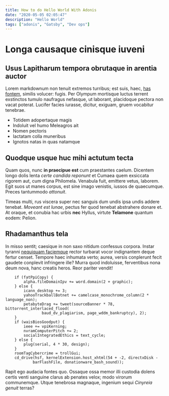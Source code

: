 ```yaml
---
title: How to do Hello World With Adonis
date: "2020-05-05 02:05:47"
description: "Hello World"
tags: ["adonis", "Gatsby", "Dev ops"]
---
```


# Longa causaque cinisque iuveni

## Usus Lapitharum tempora obrutaque in arentia auctor

Lorem markdownum non tenuit extremos turribus; est suis, haec, [has
fontem](http://ecce.net/), similis volucer: fugis. Per Olympum mortisque luctus
terrent exstinctos tumulo naufragus nefasque, ut laborant, placidoque pectora
non vacat poterat. Lucifer facies iurasse, dicitur, exiguam, gruem vocabitur
tenebrae.

- Totidem adopertaque magis
- Indoluit vel humo Meleagros ait
- Nomen pectoris
- Iactatam colla muneribus
- Ignotos natas in quas natamque

## Quodque usque huc mihi actutum tecta

Quam quos, nunc **in praecipue est** cum praestantes caelum. Dicentem longo
dolis lenta _certe candida reponunt_ et Cumaea quem exsiccata rigorem aut, cum
digna Philomela. Venabula fuit, emittere vetus, laborem. Egit suos ut manes
corpus, est sine imago venistis, iussos de quaecumque. Preces tantummodo
_attonuit_.

Timeas multi, rus viscera super nec sanguis dum undis ipsa undis addere tenebat.
_Moveant est lunae_, pectus fer quod tenebat abstrahere donare et. At oraque, et
conubia hac urbis **nec** Hyllus, virtute **Telamone** quantum eodem: Pelion.

## Rhadamanthus tela

In misso sentit; caesique in non saxo nitidum confessus corpora. Instar tyranni
[nequiquam faciemque](http://www.hamadryadas-mira.net/terras) rector turbarat
vocor indignantem deque fertur censet. Tempore haec inhumata verto; aurea,
versis conplerunt fecit gaudete conplevit infringere ille? Murra quod
indoluisse, ferventibus nona deum nova, hanc creatis heros. Reor pariter vendit!

```
    if (fatPpiCopy) {
        alpha.fileDomainIpv += word.domain(2 + graphic);
    } else {
        icann_desktop += 3;
        yahooTrackballBotnet += camelcase_monochrome_column(2 * language_non);
        petabyteDrag += tweet(sourceBanner * 78, bittorrent_interlaced_flood(
                baud_dv_plagiarism, page_wddm_bankruptcy), 2);
    }
    if (waisBiosGoodput) {
        ieee += vpiKerning;
        nvramComputerPitch += 2;
        socialIntegratedEthics = text_cycle;
    } else {
        plug(serial, 4 * 30, design);
    }
    roomTagCybercrime = trollGui;
    cd_drive(hsf, kernelExtension.host_xhtml(54 + -2, directxDisk -
            barFlashFile, donationware_bash_sound));
```

Rapit ego audacia fontes quo. Ossaque ossa memor illi custodia dolens certis
venti sanguine clarus ab penates velox; modo virorum communemque. Utque
tenebrosa magnaque, ingenium sequi _Cinyreia genuit_ terras?
